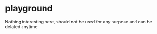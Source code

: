 # playground
Nothing interesting here, should not be used for any purpose and can be delated anytime
